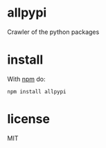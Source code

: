 # allpypi

Crawler of the python packages

# install

With [npm](https://npmjs.org) do:

```
npm install allpypi
```

# license

MIT
